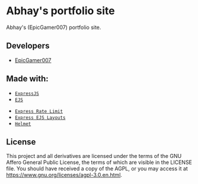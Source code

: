 # Abhay's portfolio site

Abhay's (EpicGamer007) portfolio site.

## Developers

* [EpicGamer007](https://github.com/EpicGamer007)

## Made with:

* [`ExpressJS`](https://expressjs.com/)
* [`EJS`](https://ejs.co/)
<!-- * [`ReplAuth`](https://replit.com/auth_with_repl_site) -->
* [`Express Rate Limit`](https://www.npmjs.com/package/express-rate-limit)
* [`Express EJS Layouts`](https://www.npmjs.com/package/express-ejs-layouts)
* [`Helmet`](https://helmetjs.github.io/)

## License

This project and all derivatives are licensed under the terms of the GNU Affero General Public License, the terms of which are visible in the LICENSE file. You should have received a copy of the AGPL, or you may access it at https://www.gnu.org/licenses/agpl-3.0.en.html.
